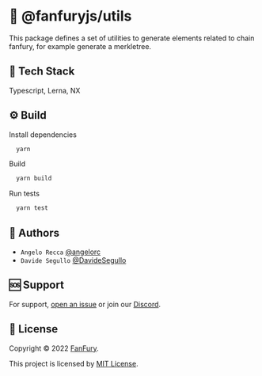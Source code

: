 # 🧰 @fanfuryjs/utils

This package defines a set of utilities to generate elements related to chain fanfury, for example generate a merkletree.

## 🚀 Tech Stack

Typescript, Lerna, NX

## ⚙️ Build

Install dependencies

```bash
  yarn
```

Build

```bash
  yarn build
```

Run tests

```bash
  yarn test
```

## 👤 Authors

- `Angelo Recca` [@angelorc](https://github.com/angelorc)
- `Davide Segullo` [@DavideSegullo](https://github.com/DavideSegullo)

## 🆘 Support

For support, [open an issue](https://github.com/furyoff/fanfuryjs/issues) or join our [Discord](https://discord.gg/5VT5fJmF).

## 🔏 License

Copyright © 2022 [FanFury](https://github.com/furyoff).

This project is licensed by [MIT License](https://api.github.com/licenses/mit).